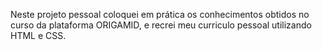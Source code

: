 Neste projeto pessoal coloquei em prática os conhecimentos obtidos no curso da plataforma ORIGAMID, e recrei meu curriculo pessoal utilizando HTML e CSS.
